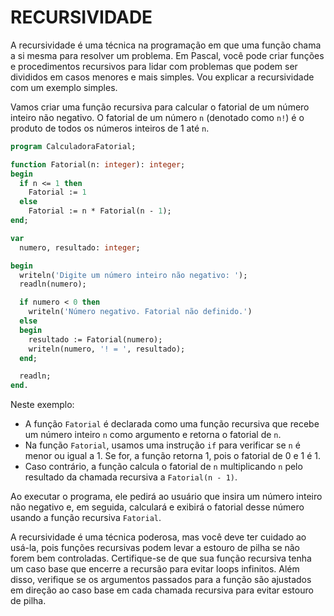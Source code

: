 # RECURSIVIDADE
A recursividade é uma técnica na programação em que uma função chama a si mesma para resolver um problema. Em Pascal, você pode criar funções e procedimentos recursivos para lidar com problemas que podem ser divididos em casos menores e mais simples. Vou explicar a recursividade com um exemplo simples.

Vamos criar uma função recursiva para calcular o fatorial de um número inteiro não negativo. O fatorial de um número `n` (denotado como `n!`) é o produto de todos os números inteiros de 1 até `n`.

```pascal
program CalculadoraFatorial;

function Fatorial(n: integer): integer;
begin
  if n <= 1 then
    Fatorial := 1
  else
    Fatorial := n * Fatorial(n - 1);
end;

var
  numero, resultado: integer;

begin
  writeln('Digite um número inteiro não negativo: ');
  readln(numero);

  if numero < 0 then
    writeln('Número negativo. Fatorial não definido.')
  else
  begin
    resultado := Fatorial(numero);
    writeln(numero, '! = ', resultado);
  end;

  readln;
end.
```

Neste exemplo:

- A função `Fatorial` é declarada como uma função recursiva que recebe um número inteiro `n` como argumento e retorna o fatorial de `n`.
- Na função `Fatorial`, usamos uma instrução `if` para verificar se `n` é menor ou igual a 1. Se for, a função retorna 1, pois o fatorial de 0 e 1 é 1.
- Caso contrário, a função calcula o fatorial de `n` multiplicando `n` pelo resultado da chamada recursiva a `Fatorial(n - 1)`.

Ao executar o programa, ele pedirá ao usuário que insira um número inteiro não negativo e, em seguida, calculará e exibirá o fatorial desse número usando a função recursiva `Fatorial`.

A recursividade é uma técnica poderosa, mas você deve ter cuidado ao usá-la, pois funções recursivas podem levar a estouro de pilha se não forem bem controladas. Certifique-se de que sua função recursiva tenha um caso base que encerre a recursão para evitar loops infinitos. Além disso, verifique se os argumentos passados para a função são ajustados em direção ao caso base em cada chamada recursiva para evitar estouro de pilha.